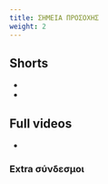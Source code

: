 ```yaml
---
title: ΣΗΜΕΙΑ ΠΡΟΣΟΧΗΣ
weight: 2
---
```


## Shorts

- []()
- []()

## Full videos

- []()

### Extra σύνδεσμοι



